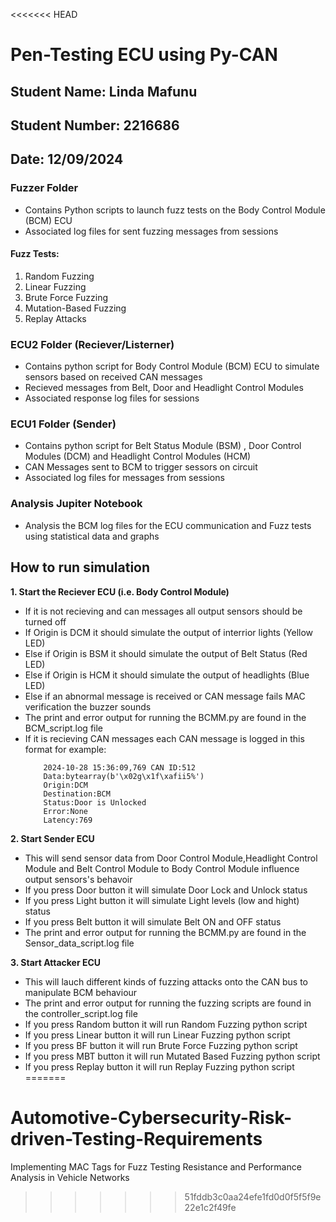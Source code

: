 <<<<<<< HEAD
# Pen-Testing ECU using Py-CAN

## Student Name: Linda Mafunu
## Student Number: 2216686
## Date: 12/09/2024

### Fuzzer Folder
- Contains Python scripts to launch fuzz tests on the Body Control Module (BCM) ECU
- Associated log files for sent fuzzing messages from sessions
  
#### Fuzz Tests:
1. Random Fuzzing
2. Linear Fuzzing
3. Brute Force Fuzzing
4. Mutation-Based Fuzzing
5. Replay Attacks
   
### ECU2 Folder (Reciever/Listerner)
- Contains python script for Body Control Module (BCM) ECU to simulate sensors based on received CAN messages
- Recieved messages from Belt, Door and Headlight Control Modules
- Associated response log files for sessions


### ECU1 Folder (Sender)
- Contains python script for Belt Status Module (BSM) , Door Control Modules (DCM) and Headlight Control Modules (HCM)
- CAN Messages sent to BCM to trigger sessors on circuit
- Associated log files for messages from sessions

### Analysis Jupiter Notebook
  - Analysis the BCM log files for the ECU communication and Fuzz tests using statistical data and graphs

## How to run simulation
**1. Start the Reciever ECU (i.e. Body Control Module)**
  - If it is not recieving and can messages all output sensors should be turned off
  - If Origin is DCM it should simulate the output of interrior lights (Yellow LED)
  - Else if Origin is BSM it should simulate the output of Belt Status (Red LED)
  - Else if Origin is HCM it should simulate the output of headlights (Blue LED)
  - Else if an abnormal message is received or CAN message fails MAC verification the buzzer sounds
  - The print and error output for running the BCMM.py are found in the BCM_script.log file
  - If it is recieving CAN messages each CAN message is logged in this format for example:
    ```console
        2024-10-28 15:36:09,769 CAN ID:512
        Data:bytearray(b'\x02g\x1f\xafii5%')
        Origin:DCM
        Destination:BCM
        Status:Door is Unlocked
        Error:None
        Latency:769
    ```

**2. Start Sender ECU**
  - This will send sensor data from Door Control Module,Headlight Control Module and Belt Control Module to Body Control Module influence output sensors's behavoir
  - If you press Door button it will simulate Door Lock and Unlock status 
  - If you press Light button it will simulate Light levels (low and hight) status
  - If you press Belt button it will simulate Belt ON and OFF status
  - The print and error output for running the BCMM.py are found in the Sensor_data_script.log file 

**3. Start Attacker ECU**
  - This will lauch different kinds of fuzzing attacks onto the CAN bus to manipulate BCM behaviour
  - The print and error output for running the fuzzing scripts are found in the controller_script.log file
  - If you press Random button it will run Random Fuzzing python script
  - If you press Linear button it will run Linear Fuzzing python script
  - If you press BF button it will run Brute Force Fuzzing python script
  - If you press MBT button it will run Mutated Based Fuzzing python script
  - If you press Replay button it will run Replay Fuzzing python script
=======
# Automotive-Cybersecurity-Risk-driven-Testing-Requirements
Implementing MAC Tags for Fuzz Testing Resistance and Performance Analysis in Vehicle Networks
>>>>>>> 51fddb3c0aa24efe1fd0d0f5f5f9e22e1c2f49fe

